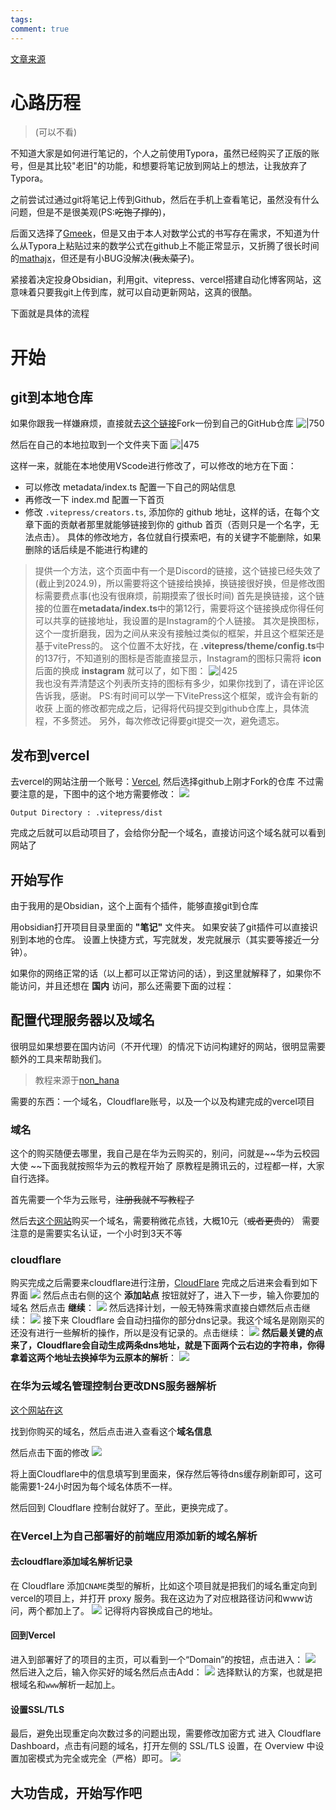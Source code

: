 ```yaml
---
tags: 
comment: true
---
```

[文章来源](https://juejin.cn/post/7301193497247727652)

# 心路历程

>(可以不看)

不知道大家是如何进行笔记的，个人之前使用Typora，虽然已经购买了正版的账号，但是其比较"老旧"的功能，和想要将笔记放到网站上的想法，让我放弃了Typora。

之前尝试过通过git将笔记上传到Github，然后在手机上查看笔记，虽然没有什么问题，但是不是很美观(PS:~~吃饱了撑的~~)，

后面又选择了[Gmeek](https://meekdai.com/Gmeek.html)，但是又由于本人对数学公式的书写存在需求，不知道为什么从Typora上粘贴过来的数学公式在github上不能正常显示，又折腾了很长时间的[mathajx](https://www.mathjax.org/)，但还是有小BUG没解决(~~我太菜了~~)。

紧接着决定投身Obsidian，利用git、vitepress、vercel搭建自动化博客网站，这意味着只要我git上传到库，就可以自动更新网站，这真的很酷。

下面就是具体的流程

# 开始
## git到本地仓库

如果你跟我一样嫌麻烦，直接就去[这个链接](https://github.com/Jackiexiao/nolebase-template)Fork一份到自己的GitHub仓库
![|750](imgs/Pasted%20image%2020240913184657.png)

然后在自己的本地拉取到一个文件夹下面
![|475](imgs/Pasted%20image%2020240913185447.png)

这样一来，就能在本地使用VScode进行修改了，可以修改的地方在下面：
- 可以修改 metadata/index.ts 配置一下自己的网站信息
- 再修改一下 index.md 配置一下首页
- 修改 `.vitepress/creators.ts`, 添加你的 github 地址，这样的话，在每个文章下面的贡献者那里就能够链接到你的 github 首页（否则只是一个名字，无法点击）。
具体的修改地方，各位就自行摸索吧，有的关键字不能删除，如果删除的话后续是不能进行构建的
>提供一个方法，这个页面中有一个是Discord的链接，这个链接已经失效了(截止到2024.9)，所以需要将这个链接给换掉，换链接很好换，但是修改图标需要费点事(也没有很麻烦，前期摸索了很长时间)
>首先是换链接，这个链接的位置在**metadata/index.ts**中的第12行，需要将这个链接换成你得任何可以共享的链接地址，我设置的是Instagram的个人链接。
>其次是换图标，这个一度折磨我，因为之间从来没有接触过类似的框架，并且这个框架还是基于vitePress的。
>这个位置不太好找，在 **.vitepress/theme/config.ts**中的137行，不知道别的图标是否能直接显示，Instagram的图标只需将 **icon**后面的换成 **instagram** 就可以了，如下图：
>![|425](imgs/Pasted%20image%2020240913191127.png)  
>我也没有弄清楚这个列表所支持的图标有多少，如果你找到了，请在评论区告诉我，感谢。
PS:有时间可以学一下VitePress这个框架，或许会有新的收获
上面的修改都完成之后，记得将代码提交到github仓库上，具体流程，不多赘述。
另外，每次修改记得要git提交一次，避免遗忘。
## 发布到vercel
去vercel的网站注册一个账号：[Vercel](https://vercel.com/),
然后选择github上刚才Fork的仓库
不过需要注意的是，下图中的这个地方需要修改：
![](imgs/Pasted%20image%2020240913194304.png)
```
Output Directory : .vitepress/dist
```

完成之后就可以启动项目了，会给你分配一个域名，直接访问这个域名就可以看到网站了

## 开始写作

由于我用的是Obsidian，这个上面有个插件，能够直接git到仓库

用obsidian打开项目目录里面的 **"笔记"** 文件夹。
如果安装了git插件可以直接识别到本地的仓库。
设置上快捷方式，写完就发，发完就展示（其实要等接近一分钟）。

如果你的网络正常的话（以上都可以正常访问的话），到这里就解释了，如果你不能访问，并且还想在 **国内** 访问，那么还需要下面的过程：

## 配置代理服务器以及域名

很明显如果想要在国内访问（不开代理）的情况下访问构建好的网站，很明显需要额外的工具来帮助我们。

>教程来源于[non_hana](https://juejin.cn/post/7301193497247727652)

需要的东西：一个域名，Cloudflare账号，以及一个以及构建完成的vercel项目

### 域名

这个的购买随便去哪里，我自己是在华为云购买的，别问，问就是~~华为云校园大使
~~下面我就按照华为云的教程开始了
原教程是腾讯云的，过程都一样，大家自行选择。

首先需要一个华为云账号，~~注册我就不写教程了~~

然后去[这个网站](https://www.huaweicloud.com/special/domain-gm.html)购买一个域名，需要稍微花点钱，大概10元（~~或者更贵的~~）
需要注意的是需要实名认证，一个小时到3天不等

### cloudflare

购买完成之后需要来cloudflare进行注册，[CloudFlare](https://www.cloudflare.com/zh-cn/)
完成之后进来会看到如下界面
**![](imgs/Pasted%20image%2020240913211446.png)**
然后点击右侧的这个 **添加站点** 按钮就好了，进入下一步，输入你要加的域名
然后点击 **继续**：
![](imgs/Pasted%20image%2020240913211706.png)
然后选择计划，一般无特殊需求直接白嫖然后点击继续：
![](imgs/Pasted%20image%2020240913211736.png)
接下来 Cloudflare 会自动扫描你的部分dns记录。我这个域名是刚刚买的还没有进行一些解析的操作，所以是没有记录的。点击继续：
![](imgs/Pasted%20image%2020240913211807.png)
**然后最关键的点来了，Cloudflare会自动生成两条dns地址，就是下面两个云右边的字符串，你得拿着这两个地址去换掉华为云原本的解析**：
![](imgs/Pasted%20image%2020240913212533.png)
### 在华为云域名管理控制台更改DNS服务器解析

[这个网站在这](https://console.huaweicloud.com/domain)

找到你购买的域名，然后点击进入查看这个**域名信息**

然后点击下面的修改
![](imgs/Pasted%20image%2020240913212334.png)

将上面Cloudflare中的信息填写到里面来，保存然后等待dns缓存刷新即可，这可能需要1-24小时因为每个域名体质不一样。

然后回到 Cloudflare 控制台就好了。至此，更换完成了。

### 在Vercel上为自己部署好的前端应用添加新的域名解析

#### 去cloudflare添加域名解析记录

在 Cloudflare 添加`CNAME`类型的解析，比如这个项目就是把我们的域名重定向到vercel的项目上，并打开 proxy 服务。我在这边为了对应根路径访问和www访问，两个都加上了。
![](imgs/Pasted%20image%2020240913213011.png)
记得将内容换成自己的地址。

#### 回到Vercel

进入到部署好了的项目的主页，可以看到一个“Domain”的按钮，点击进入：
![](imgs/Pasted%20image%2020240913213123.png)
然后进入之后，输入你买好的域名然后点击Add：
![](imgs/Pasted%20image%2020240913213202.png)
选择默认的方案，也就是把根域名和`www`解析一起加上。

#### 设置SSL/TLS
最后，避免出现重定向次数过多的问题出现，需要修改加密方式
进入 Cloudflare Dashboard，点击有问题的域名，打开左侧的 SSL/TLS 设置，在 Overview 中设置加密模式为完全或完全（严格）即可。
![](imgs/Pasted%20image%2020240913213501.png)

## 大功告成，开始写作吧